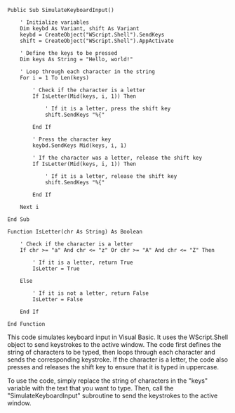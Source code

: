 ```visual basic
Public Sub SimulateKeyboardInput()

    ' Initialize variables
    Dim keybd As Variant, shift As Variant
    keybd = CreateObject("WScript.Shell").SendKeys
    shift = CreateObject("WScript.Shell").AppActivate

    ' Define the keys to be pressed
    Dim keys As String = "Hello, world!"

    ' Loop through each character in the string
    For i = 1 To Len(keys)

        ' Check if the character is a letter
        If IsLetter(Mid(keys, i, 1)) Then

            ' If it is a letter, press the shift key
            shift.SendKeys "%{"

        End If

        ' Press the character key
        keybd.SendKeys Mid(keys, i, 1)

        ' If the character was a letter, release the shift key
        If IsLetter(Mid(keys, i, 1)) Then

            ' If it is a letter, release the shift key
            shift.SendKeys "%{"

        End If

    Next i

End Sub

Function IsLetter(chr As String) As Boolean

    ' Check if the character is a letter
    If chr >= "a" And chr <= "z" Or chr >= "A" And chr <= "Z" Then

        ' If it is a letter, return True
        IsLetter = True

    Else

        ' If it is not a letter, return False
        IsLetter = False

    End If

End Function
```

This code simulates keyboard input in Visual Basic. It uses the WScript.Shell object to send keystrokes to the active window. The code first defines the string of characters to be typed, then loops through each character and sends the corresponding keystroke. If the character is a letter, the code also presses and releases the shift key to ensure that it is typed in uppercase.

To use the code, simply replace the string of characters in the "keys" variable with the text that you want to type. Then, call the "SimulateKeyboardInput" subroutine to send the keystrokes to the active window.